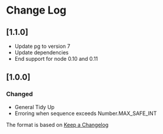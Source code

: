 # Change Log

## [1.1.0]
- Update pg to version 7
- Update dependencies
- End support for node 0.10 and 0.11

## [1.0.0]
### Changed
- General Tidy Up
- Erroring when sequence exceeds Number.MAX_SAFE_INT


The format is based on [Keep a Changelog](http://keepachangelog.com/)
